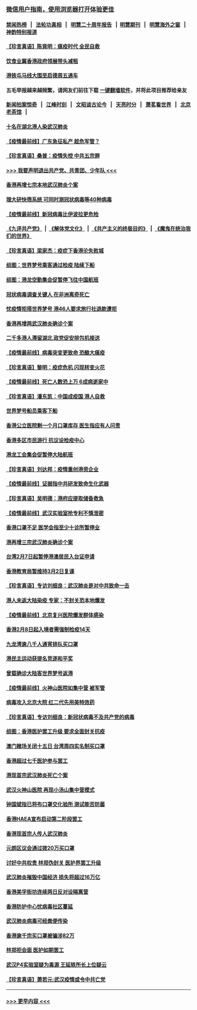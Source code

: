 ### [微信用户指南，使用浏览器打开体验更佳](https://github.com/gfw-breaker/banned-news1/blob/master/indexes/wechat-guide.md?t=0)
#### [禁闻热榜](热点新闻.md?t=0)  &nbsp;&nbsp;|&nbsp;&nbsp; [法轮功真相](https://github.com/gfw-breaker/truth/blob/master/README.md?t=0) &nbsp;&nbsp;|&nbsp;&nbsp; [明慧二十周年报告](https://github.com/gfw-breaker/mh-reports/blob/master/README.md?t=0) &nbsp;&nbsp;|&nbsp;&nbsp;[明慧期刊](https://github.com/gfw-breaker/mh-qikan) &nbsp;&nbsp;|&nbsp;&nbsp; [明慧海外之窗](https://github.com/gfw-breaker/mh-news/blob/master/README.md?t=0) &nbsp;&nbsp;|&nbsp;&nbsp; [神韵特别报道](https://github.com/gfw-breaker/mh-news/blob/master/shenyun.md?t=0)
#### [【珍言真语】陈竟明：瘟疫时代 全民自救](../pages/nsc415/n11866765.md?t=02140411) 
#### [饮食业冀香港政府领展带头减租](../pages/nsc415/n11864876.md?t=02140411) 
#### [港铁屯马线大围至启德周五通车](../pages/nsc415/n11864842.md?t=02140411) 
#### 五毛举报越来越频繁，请网友们前往下载 [一键翻墙软件](https://github.com/gfw-breaker/ssr-accounts)，并将此项目推荐给亲友
#### [新闻拍案惊奇](https://github.com/gfw-breaker/banned-news1/blob/master/pages/link4.md) &nbsp;&nbsp;|&nbsp;&nbsp; [江峰时刻](https://github.com/gfw-breaker/banned-news1/blob/master/pages/link4.md) &nbsp;&nbsp;|&nbsp;&nbsp; [文昭谈古论今](https://github.com/gfw-breaker/banned-news1/blob/master/pages/link4.md) &nbsp;&nbsp;|&nbsp;&nbsp; [天亮时分](https://github.com/gfw-breaker/banned-news1/blob/master/pages/link4.md) &nbsp;&nbsp;|&nbsp;&nbsp; [萧茗看世界](https://github.com/gfw-breaker/banned-news1/blob/master/pages/link4.md) &nbsp;&nbsp;|&nbsp;&nbsp; [北京老茶馆](https://github.com/gfw-breaker/banned-news1/blob/master/pages/link4.md) &nbsp;&nbsp;|&nbsp;&nbsp; 
#### [十名在湖北港人染武汉肺炎](../pages/nsc415/n11864807.md?t=02140411) 
#### [【疫情最前线】广东急征私产 趁危军管？](../pages/nsc415/n11864205.md?t=02140411) 
#### [【珍言真语】桑普：疫情失控 中共五宗罪](../pages/nsc415/n11864157.md?t=02140411) 
#### [>>> 我要声明退出共产党、共青团、少年队 <<<](https://github.com/begood0513/goodnews/blob/master/quit/letter.md) 
#### [香港再增七宗本地武汉肺炎个案](../pages/nsc415/n11862405.md?t=02140411) 
#### [理大研快筛系统 可同时测冠状病毒等40种病毒](../pages/nsc415/n11862376.md?t=02140411) 
#### [【疫情最前线】新冠病毒比伊波拉更危险](../pages/nsc415/n11862199.md?t=02140411) 
#### [《九评共产党》](https://github.com/begood0513/9ping.md/blob/master/README.md) &nbsp;|&nbsp; [《解体党文化》](../../../../jtdwh.md/blob/master/README.md)  &nbsp;|&nbsp; [《共产主义的终极目的》](../../../../gczydzjmd.md/blob/master/README.md) &nbsp;|&nbsp; [《魔鬼在统治我们的世界》](../../../../mgztzwmdsj.md/blob/master/README.md) 
#### [【珍言真语】梁家杰：疫症下香港沦失败城](../pages/nsc415/n11861588.md?t=02140411) 
#### [组图：世界梦号乘客通过检疫 陆续下船](../pages/nsc415/n11858302.md?t=02140411) 
#### [组图：港龙空勤集会促暂停飞往中国航班](../pages/nsc415/n11858190.md?t=02140411) 
#### [冠状病毒调查关键人 在非洲离奇死亡](../pages/nsc415/n11859798.md?t=02140411) 
#### [忧疫情拒搭世界梦号 港46人要求旅行社退款遭拒](../pages/nsc415/n11859849.md?t=02140411) 
#### [香港再增两武汉肺炎确诊个案](../pages/nsc415/n11859833.md?t=02140411) 
#### [二千多港人滞留湖北 政党促安排包机接送](../pages/nsc415/n11859831.md?t=02140411) 
#### [【疫情最前线】病毒突变更致命 恐酿大瘟疫](../pages/nsc415/n11859604.md?t=02140411) 
#### [【珍言真语】黎明：疫症危机 闪现转变火花](../pages/nsc415/n11859199.md?t=02140411) 
#### [【疫情最前线】死亡人数恐上万 6成病逝家中](../pages/nsc415/n11856687.md?t=02140411) 
#### [【珍言真语】潘东凯：中国成疫国 港人自救](../pages/nsc415/n11856962.md?t=02140411) 
#### [世界梦号船员乘客下船](../pages/nsc415/n11856883.md?t=02140411) 
#### [香港公立医院剩一个月口罩库存 医生指应有人问责](../pages/nsc415/n11856875.md?t=02140411) 
#### [香港多区市民游行 抗议设检疫中心](../pages/nsc415/n11856866.md?t=02140411) 
#### [港龙工会集会促暂停大陆航班](../pages/nsc415/n11856840.md?t=02140411) 
#### [【珍言真语】刘达邦：疫情重创港资企业](../pages/nsc415/n11854274.md?t=02140411) 
#### [【疫情最前线】证据指中共研发致命生化武器](../pages/nsc415/n11853087.md?t=02140411) 
#### [【珍言真语】吴明德：港府应提取储备救急](../pages/nsc415/n11852734.md?t=02140411) 
#### [【疫情最前线】武汉实验室抢专利不慎泄密](../pages/nsc415/n11850310.md?t=02140411) 
#### [香港口罩不足 医学会指至少十诊所暂停业](../pages/nsc415/n11850301.md?t=02140411) 
#### [港再增三宗武汉肺炎确诊个案](../pages/nsc415/n11850328.md?t=02140411) 
#### [台湾2月7日起暂停港澳居民入台证申请](../pages/nsc415/n11850304.md?t=02140411) 
#### [香港教育局暂维持3月2日复课](../pages/nsc415/n11850260.md?t=02140411) 
#### [【珍言真语】专访刘细良：武汉肺炎是对中共致命一击](../pages/nsc415/n11849934.md?t=02140411) 
#### [港人未返大陆染疫 专家：不封关恐本地爆发](../pages/nsc415/n11848021.md?t=02140411) 
#### [【疫情最前线】北京复兴医院爆发群体感染](../pages/nsc415/n11847626.md?t=02140411) 
#### [香港2月8日起入境者需强制检疫14天](../pages/nsc415/n11847658.md?t=02140411) 
#### [九龙湾逾八千人通宵排队买口罩](../pages/nsc415/n11847647.md?t=02140411) 
#### [港民主运动获提名竞逐和平奖](../pages/nsc415/n11847633.md?t=02140411) 
#### [曾载确诊大陆客世界梦号返港](../pages/nsc415/n11847608.md?t=02140411) 
#### [【疫情最前线】火神山医院如集中营 被军管](../pages/nsc415/n11847524.md?t=02140411) 
#### [病毒攻入北京大院 红二代先用美特效药](../pages/nsc415/n11847427.md?t=02140411) 
#### [【珍言真语】专访刘细良：新冠状病毒不及共产党的病毒](../pages/nsc415/n11847164.md?t=02140411) 
#### [组图：香港医护罢工升级 要求全面封关抗疫](../pages/nsc415/n11844107.md?t=02140411) 
#### [澳门赌场关闭十五日 台湾周四实名制买口罩](../pages/nsc415/n11845083.md?t=02140411) 
#### [香港超过七千医护参与罢工](../pages/nsc415/n11845051.md?t=02140411) 
#### [港现首宗武汉肺炎死亡个案](../pages/nsc415/n11844998.md?t=02140411) 
#### [武汉火神山医院 再现小汤山集中营模式](../pages/nsc415/n11844763.md?t=02140411) 
#### [钟国斌指已将布口罩交化验所 测试能否防菌](../pages/nsc415/n11842783.md?t=02140411) 
#### [香港HAEA宣布启动第二阶段罢工](../pages/nsc415/n11842723.md?t=02140411) 
#### [香港现首宗人传人武汉肺炎](../pages/nsc415/n11842766.md?t=02140411) 
#### [元朗区议会通过拨20万买口罩](../pages/nsc415/n11842754.md?t=02140411) 
#### [讨好中共权贵 林郑伪封关 医护界罢工升级](../pages/nsc415/n11842359.md?t=02140411) 
#### [武汉肺炎摧毁中国经济 损失将超过16万亿](../pages/nsc415/n11839723.md?t=02140411) 
#### [香港美孚街坊连续两日反对设隔离营](../pages/nsc415/n11839962.md?t=02140411) 
#### [香港防护中心忧病毒社区蔓延](../pages/nsc415/n11839933.md?t=02140411) 
#### [武汉肺炎病毒可经粪便传染](../pages/nsc415/n11839939.md?t=02140411) 
#### [香港逾千宗买口罩被骗涉82万](../pages/nsc415/n11839914.md?t=02140411) 
#### [林郑拒会面 医护如期罢工](../pages/nsc415/n11839892.md?t=02140411) 
#### [武汉P4实验室疑为毒源 王延轶所长上位疑云](../pages/nsc415/n11835543.md?t=02140411) 
#### [【珍言真语】萧若元:武汉疫情或令中共亡党](../pages/nsc415/n11829394.md?t=02140411) 

----
#### [ >>> 更早内容 <<< ](../indexes/nsc415-earlier.md)
